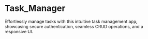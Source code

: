 # Task_Manager
Effortlessly manage tasks with this intuitive task management app, showcasing secure authentication, seamless CRUD operations, and a responsive UI.
